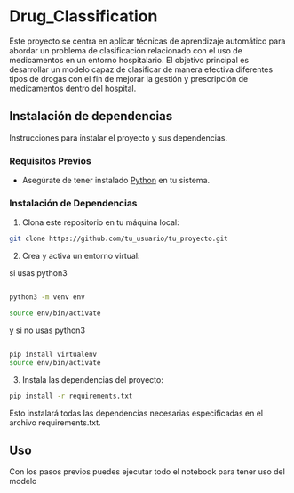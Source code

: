 # Drug_Classification

Este proyecto se centra en aplicar técnicas de aprendizaje automático para abordar un problema de clasificación relacionado con el uso de medicamentos en un entorno hospitalario. El objetivo principal es desarrollar un modelo capaz de clasificar de manera efectiva diferentes tipos de drogas con el fin de mejorar la gestión y prescripción de medicamentos dentro del hospital.

## Instalación de dependencias

Instrucciones para instalar el proyecto y sus dependencias.

### Requisitos Previos

- Asegúrate de tener instalado [Python](https://www.python.org/downloads/) en tu sistema.

### Instalación de Dependencias
1. Clona este repositorio en tu máquina local:

```bash
git clone https://github.com/tu_usuario/tu_proyecto.git

 ```

2. Crea y activa un entorno virtual:

si usas python3 

```bash

python3 -m venv env

source env/bin/activate

```
y si no usas python3

```bash

pip install virtualenv
source env/bin/activate

```

3. Instala las dependencias del proyecto:

```bash
pip install -r requirements.txt

```
Esto instalará todas las dependencias necesarias especificadas en el archivo requirements.txt.

## Uso 

Con los pasos previos puedes ejecutar todo el notebook para tener uso del modelo
